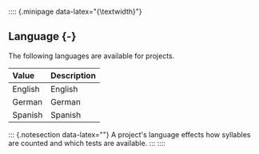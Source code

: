:::: {.minipage data-latex="{\textwidth}"}
## Language {-}

The following languages are available for projects.

**Value**   |   **Description**
| :-- | :-- |
English   |   English
German   |   German
Spanish   |   Spanish

::: {.notesection data-latex=""}
A project's language effects how syllables are counted and which tests are available.
:::
::::
